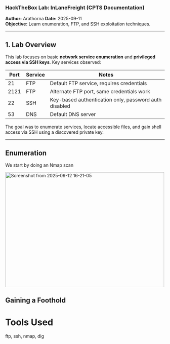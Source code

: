 ### HackTheBox Lab: InLaneFreight (CPTS Documentation)

**Author:** Arathorna 
**Date:** 2025-09-11   
**Objective:** Learn enumeration, FTP, and SSH exploitation techniques.

---

## 1. Lab Overview

This lab focuses on basic **network service enumeration** and **privileged access via SSH keys**. Key services observed:

| Port | Service | Notes |
|------|---------|-------|
| 21   | FTP     | Default FTP service, requires credentials |
| 2121 | FTP     | Alternate FTP port, same credentials work |
| 22   | SSH     | Key-based authentication only, password auth disabled |
| 53   | DNS     | Default DNS server

The goal was to enumerate services, locate accessible files, and gain shell access via SSH using a discovered private key.

---

## Enumeration

We start by doing an Nmap scan 

<img width="502" height="363" alt="Screenshot from 2025-09-12 16-21-05" src="https://github.com/user-attachments/assets/471f7a3b-2ec9-4bef-b0b0-83a911a277ed" />


## Gaining a Foothold


# Tools Used

ftp, ssh, nmap, dig
